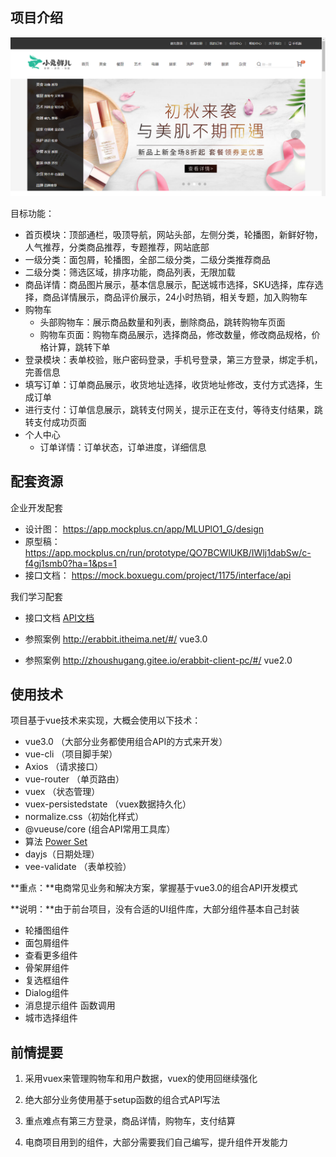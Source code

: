 ## 项目介绍

![](./images/intro/01.png)

目标功能：

- 首页模块：顶部通栏，吸顶导航，网站头部，左侧分类，轮播图，新鲜好物，人气推荐，分类商品推荐，专题推荐，网站底部
- 一级分类：面包屑，轮播图，全部二级分类，二级分类推荐商品
- 二级分类：筛选区域，排序功能，商品列表，无限加载
- 商品详情：商品图片展示，基本信息展示，配送城市选择，SKU选择，库存选择，商品详情展示，商品评价展示，24小时热销，相关专题，加入购物车
- 购物车
  - 头部购物车：展示商品数量和列表，删除商品，跳转购物车页面
  - 购物车页面：购物车商品展示，选择商品，修改数量，修改商品规格，价格计算，跳转下单
- 登录模块：表单校验，账户密码登录，手机号登录，第三方登录，绑定手机，完善信息
- 填写订单：订单商品展示，收货地址选择，收货地址修改，支付方式选择，生成订单
- 进行支付：订单信息展示，跳转支付网关，提示正在支付，等待支付结果，跳转支付成功页面
- 个人中心
  - 订单详情：订单状态，订单进度，详细信息

## 配套资源

企业开发配套

- 设计图： https://app.mockplus.cn/app/MLUPlO1_G/design 
- 原型稿： https://app.mockplus.cn/run/prototype/QO7BCWlUKB/IWlj1dabSw/c-f4gj1smb0?ha=1&ps=1
- 接口文档： https://mock.boxuegu.com/project/1175/interface/api 

我们学习配套

- 接口文档   [API文档](./docs/api.html)

- 参照案例  http://erabbit.itheima.net/#/   vue3.0
- 参照案例  http://zhoushugang.gitee.io/erabbit-client-pc/#/   vue2.0

## 使用技术

项目基于vue技术来实现，大概会使用以下技术：

- vue3.0  （大部分业务都使用组合API的方式来开发）
- vue-cli  （项目脚手架）
- Axios （请求接口）
- vue-router （单页路由）
- vuex （状态管理）
- vuex-persistedstate （vuex数据持久化）
- normalize.css（初始化样式）
- @vueuse/core (组合API常用工具库）
- 算法   [Power Set](https://github.com/zhousg/javascript-algorithms/blob/master/src/algorithms/sets/power-set)  
- dayjs（日期处理）
- vee-validate （表单校验）

**重点：**电商常见业务和解决方案，掌握基于vue3.0的组合API开发模式

**说明：**由于前台项目，没有合适的UI组件库，大部分组件基本自己封装

- 轮播图组件
- 面包屑组件
- 查看更多组件
- 骨架屏组件
- 复选框组件
- Dialog组件
- 消息提示组件  函数调用
- 城市选择组件

## 前情提要

1. 采用vuex来管理购物车和用户数据，vuex的使用回继续强化

2. 绝大部分业务使用基于setup函数的组合式API写法

3. 重点难点有第三方登录，商品详情，购物车，支付结算

4. 电商项目用到的组件，大部分需要我们自己编写，提升组件开发能力

